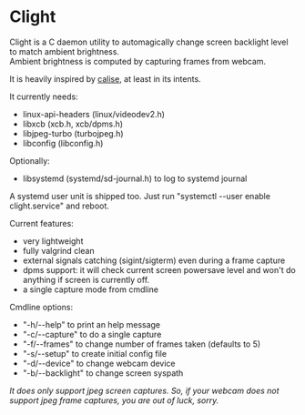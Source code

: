 # Clight

Clight is a C daemon utility to automagically change screen backlight level to match ambient brightness.  
Ambient brightness is computed by capturing frames from webcam.

It is heavily inspired by [calise](http://calise.sourceforge.net/wordpress/), at least in its intents.

It currently needs:  
* linux-api-headers (linux/videodev2.h)
* libxcb (xcb.h, xcb/dpms.h)
* libjpeg-turbo (turbojpeg.h)
* libconfig (libconfig.h)

Optionally:  
* libsystemd (systemd/sd-journal.h) to log to systemd journal
 
A systemd user unit is shipped too. Just run "systemctl --user enable clight.service" and reboot.

Current features:
* very lightweight
* fully valgrind clean
* external signals catching (sigint/sigterm) even during a frame capture
* dpms support: it will check current screen powersave level and won't do anything if screen is currently off.
* a single capture mode from cmdline

Cmdline options:
* "-h/--help" to print an help message
* "-c/--capture" to do a single capture
* "-f/--frames" to change number of frames taken (defaults to 5)
* "-s/--setup" to create initial config file
* "-d/--device" to change webcam device
* "-b/--backlight" to change screen syspath

*It does only support jpeg screen captures. So, if your webcam does not support jpeg frame captures, you are out of luck, sorry.*
